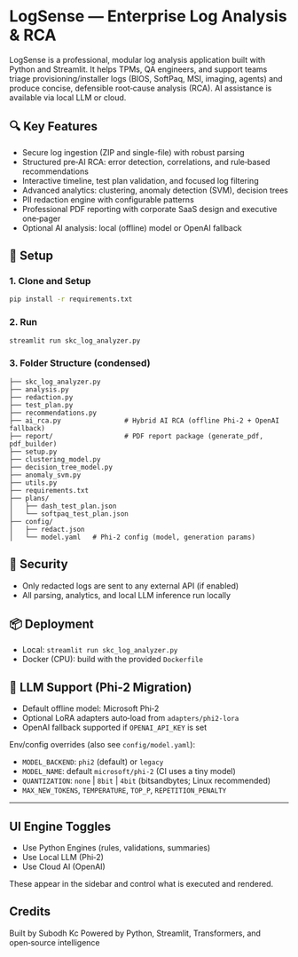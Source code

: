 # LogSense — Enterprise Log Analysis & RCA

LogSense is a professional, modular log analysis application built with Python and Streamlit. It helps TPMs, QA engineers, and support teams triage provisioning/installer logs (BIOS, SoftPaq, MSI, imaging, agents) and produce concise, defensible root‑cause analysis (RCA). AI assistance is available via local LLM or cloud.



## 🔍 Key Features
- Secure log ingestion (ZIP and single-file) with robust parsing
- Structured pre‑AI RCA: error detection, correlations, and rule‑based recommendations
- Interactive timeline, test plan validation, and focused log filtering
- Advanced analytics: clustering, anomaly detection (SVM), decision trees
- PII redaction engine with configurable patterns
- Professional PDF reporting with corporate SaaS design and executive one‑pager
- Optional AI analysis: local (offline) model or OpenAI fallback

## 🧰 Setup

### 1. Clone and Setup
```bash
pip install -r requirements.txt
```

### 2. Run
```bash
streamlit run skc_log_analyzer.py
```

### 3. Folder Structure (condensed)
```
├── skc_log_analyzer.py
├── analysis.py
├── redaction.py
├── test_plan.py
├── recommendations.py
├── ai_rca.py                # Hybrid AI RCA (offline Phi‑2 + OpenAI fallback)
├── report/                  # PDF report package (generate_pdf, pdf_builder)
├── setup.py
├── clustering_model.py
├── decision_tree_model.py
├── anomaly_svm.py
├── utils.py
├── requirements.txt
├── plans/
│   ├── dash_test_plan.json
│   └── softpaq_test_plan.json
├── config/
│   ├── redact.json
│   └── model.yaml   # Phi‑2 config (model, generation params)
```



## 🔐 Security
- Only redacted logs are sent to any external API (if enabled)
- All parsing, analytics, and local LLM inference run locally

## 📦 Deployment
- Local: `streamlit run skc_log_analyzer.py`
- Docker (CPU): build with the provided `Dockerfile`

## 🧠 LLM Support (Phi‑2 Migration)
- Default offline model: Microsoft Phi‑2
- Optional LoRA adapters auto‑load from `adapters/phi2-lora`
- OpenAI fallback supported if `OPENAI_API_KEY` is set

Env/config overrides (also see `config/model.yaml`):
- `MODEL_BACKEND`: `phi2` (default) or `legacy`
- `MODEL_NAME`: default `microsoft/phi-2` (CI uses a tiny model)
- `QUANTIZATION`: `none` | `8bit` | `4bit` (bitsandbytes; Linux recommended)
- `MAX_NEW_TOKENS`, `TEMPERATURE`, `TOP_P`, `REPETITION_PENALTY`

---




## UI Engine Toggles
- Use Python Engines (rules, validations, summaries)
- Use Local LLM (Phi‑2)
- Use Cloud AI (OpenAI)

These appear in the sidebar and control what is executed and rendered.

## Credits
Built by Subodh Kc
Powered by Python, Streamlit, Transformers, and open‑source intelligence
